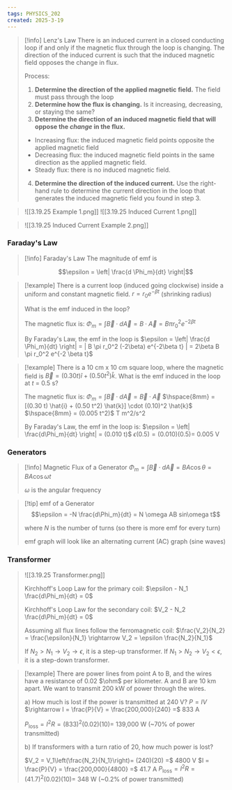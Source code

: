 ```yaml
---
tags: PHYSICS_202
created: 2025-3-19
---
```


> [!info] Lenz's Law
> There is an induced current in a closed conducting loop if and only if the magnetic flux through the loop is changing. The direction of the induced current is such that the induced magnetic field opposes the change in flux.
> 
> Process:
> 1. **Determine the direction of the applied magnetic field.** The field must pass through the loop
> 2. **Determine how the flux is changing.** Is it increasing, decreasing, or staying the same?
> 3. **Determine the direction of an induced magnetic field that will oppose the *change* in the flux.**
> 	- Increasing flux: the induced magnetic field points opposite the applied magnetic field
> 	- Decreasing flux: the induced magnetic field points in the same direction as the applied magnetic field.
> 	- Steady flux: there is no induced magnetic field.
> 4. **Determine the direction of the induced current.** Use the right-hand rule to determine the current direction in the loop that generates the induced magnetic field you found in step 3.

> ![[3.19.25 Example 1.png]]
> ![[3.19.25 Induced Current 1.png]]

> ![[3.19.25 Induced Current Example 2.png]]

### Faraday's Law

> [!info] Faraday's Law
> The magnitude of emf is
> 
> $$\epsilon = \left| \frac{d \Phi_m}{dt} \right|$$

> [!example]
> There is a current loop (induced going clockwise) inside a uniform and constant magnetic field.
> $r = r_0 e^{-\beta t}$ (shrinking radius)
> 
> What is the emf induced in the loop?
> 
> The magnetic flux is:
> $\Phi_m = \int \vec{B} \cdot d\vec{A} = B \cdot \vec{A} = B \pi r_0^2 e^{-2\beta t}$
> 
> By Faraday's Law, the emf in the loop is
> $\epsilon = \left| \frac{d \Phi_m}{dt} \right| = | B \pi r_0^2 (-2\beta) e^{-2\beta t} | = 2\beta B \pi r_0^2 e^{-2 \beta t}$

> [!example]
> There is a 10 cm x 10 cm square loop, where the magnetic field is $\vec{B} = (0.30 t) \hat{i} + (0.50 t^2) \hat{k}$. What is the emf induced in the loop at $t$ = 0.5 s?
> 
> The magnetic flux is:
> $\Phi_m = \int \vec{B} \cdot d\vec{A} = \vec{B} \cdot \vec{A}$
> $\hspace{8mm} = [(0.30 t) \hat{i} + (0.50 t^2) \hat{k}] \cdot (0.10)^2 \hat{k}$
> $\hspace{8mm} = (0.005 t^2)$ T m^2/s^2 
> 
> By Faraday's Law, the emf in the loop is:
> $\epsilon = \left| \frac{d\Phi_m}{dt} \right| = (0.010 t)$
> $\epsilon (0.5) = (0.010)(0.5) =$ 0.005 V

### Generators

> [!info] Magnetic Flux of a Generator
> $\Phi_m = \int \vec{B} \cdot d\vec{A} = BA \cos\theta = BA \cos\omega t$
> 
> $\omega$ is the angular frequency

> [!tip] emf of a Generator
> $$\epsilon = -N \frac{d\Phi_m}{dt} = N \omega AB sin\omega t$$
> 
> where $N$ is the number of turns (so there is more emf for every turn)
> 
> emf graph will look like an alternating current (AC) graph (sine waves)

### Transformer

> ![[3.19.25 Transformer.png]]
> 
> Kirchhoff's Loop Law for the primary coil:
> $\epsilon - N_1 \frac{d\Phi_m}{dt} = 0$
> 
> Kirchhoff's Loop Law for the secondary coil:
> $V_2 - N_2 \frac{d\Phi_m}{dt} = 0$
> 
> Assuming all flux lines follow the ferromagnetic coil:
> $\frac{V_2}{N_2} = \frac{\epsilon}{N_1} \rightarrow V_2 = \epsilon \frac{N_2}{N_1}$
> 
> If $N_2 > N_1 \rightarrow V_2 \rightarrow \epsilon$, it is a step-up transformer.
> If $N_1 > N_2 \rightarrow V_2 < \epsilon$, it is a step-down transformer.

> [!example]
> There are power lines from point A to B, and the wires have a resistance of 0.02 $\ohm$ per kilometer. A and B are 10 km apart. We want to transmit 200 kW of power through the wires.
> 
> a) How much is lost if the power is transmitted at 240 V?
> $P = IV$
> $\rightarrow I = \frac{P}{V} = \frac{200,000}{240} =$ 833 A
> 
> $P_{\text{loss}} = I^2 R = (833)^2(0.02)(10) =$ 139,000 W (~70% of power transmitted)
> 
> b) If transformers with a turn ratio of 20, how much power is lost?
> 
> $V_2 = V_1\left(\frac{N_2}{N_1}\right)= (240)(20) =$ 4800 V
> $I = \frac{P}{V} = \frac{200,000}{4800} =$ 41.7 A
> $P_{\text{loss}} = I^2 R = (41.7)^2 (0.02)(10) =$ 348 W (~0.2% of power transmitted)